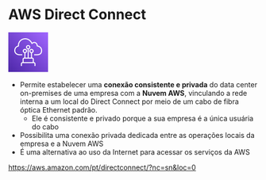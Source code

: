 # AWS Direct Connect

![AWS Direct Connect](../images/svg/network_content-delivery/directconnect.svg)

- Permite estabelecer uma **conexão consistente e privada** do data center on-premises de uma empresa com a **Nuvem AWS**, vinculando a rede interna a um local do Direct Connect por meio de um cabo de fibra óptica Ethernet padrão.
  - Ele é consistente e privado porque a sua empresa é a única usuária do cabo
- Possibilita uma conexão privada dedicada entre as operações locais da empresa e a Nuvem AWS
- É uma alternativa ao uso da Internet para acessar os serviços da AWS

<https://aws.amazon.com/pt/directconnect/?nc=sn&loc=0>
